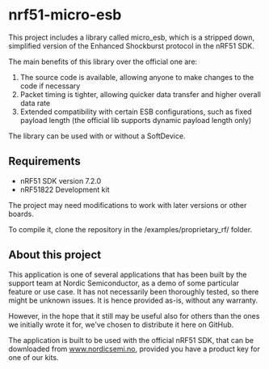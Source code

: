 nrf51-micro-esb
==================

This project includes a library called micro_esb, which is a stripped down, simplified version of the Enhanced Shockburst protocol in the nRF51 SDK. 

The main benefits of this library over the official one are:
1) The source code is available, allowing anyone to make changes to the code if necessary
2) Packet timing is tighter, allowing quicker data transfer and higher overall data rate
3) Extended compatibility with certain ESB configurations, such as fixed payload length (the official lib supports dynamic payload length only)

The library can be used with or without a SoftDevice.

Requirements
------------
- nRF51 SDK version 7.2.0
- nRF51822 Development kit

The project may need modifications to work with later versions or other boards. 

To compile it, clone the repository in the /examples/proprietary_rf/ folder.

About this project
------------------
This application is one of several applications that has been built by the support team at Nordic Semiconductor, as a demo of some particular feature or use case. It has not necessarily been thoroughly tested, so there might be unknown issues. It is hence provided as-is, without any warranty. 

However, in the hope that it still may be useful also for others than the ones we initially wrote it for, we've chosen to distribute it here on GitHub. 

The application is built to be used with the official nRF51 SDK, that can be downloaded from www.nordicsemi.no, provided you have a product key for one of our kits.